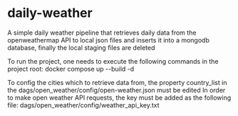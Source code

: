# daily-weather
A simple daily weather pipeline that retrieves daily data from the openweathermap API to local json files and inserts it into a mongodb database, finally the local staging files are deleted 

To run the project, one needs to execute the following commands in the project root:
docker compose up --build -d

To config the cities which to retrieve data from, the property country_list in the dags/open_weather/config/open-weather.json must be edited
In order to make open weather API requests, the key must be added as the following file: dags/open_weather/config/weather_api_key.txt

